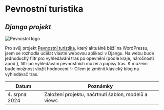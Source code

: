 # Pevnostní turistika
## _Django projekt_

![Pevnostní logo](https://pevnostni-turistika.netlify.app/images/ropik-logo-hotovo.png)

Pro svůj projekt [Pevnostní turistika](http://pevnostnituristika.cz/), který aktuálně běží na WordPressu, jsem se rozhodla udělat vlastní webovou aplikaci v Djangu. Na webu bude jednoduchý filtr pro vyhledávání tras po opevnění (podle kraje, náročnosti apod.), filtr po vyhledávání pevnostních muzeí a popisy tras. K muzeím bude možnost vložit hodnocení.✨ Cílem je změnit klasický blog na vyhledávač tras.


| Datum | Poznámky |
| ------ | ------ |
| 4. srpna 2024 | Založení projektu, načrtnutí šablon, modelů a views |